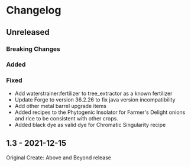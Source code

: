 # Changelog

## Unreleased

### Breaking Changes

### Added

### Fixed

* Add waterstrainer:fertilizer to tree_extractor as a known fertilizer
* Update Forge to version 36.2.26 to fix java version incompatibility
* Add other metal barrel upgrade items
* Added recipes to the Phytogenic Insolator for Farmer's Delight onions and rice to be consistent with other crops.
* Added black dye as valid dye for Chromatic Singularity recipe

## 1.3 - 2021-12-15

Original Create: Above and Beyond release
